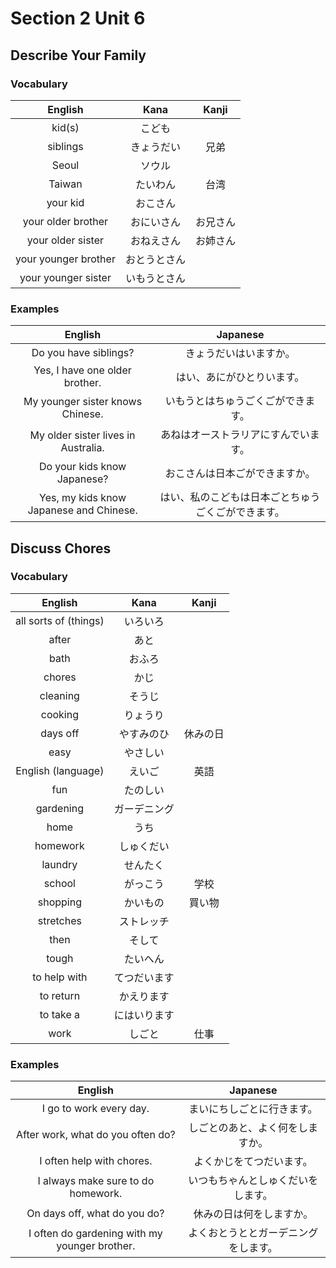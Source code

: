 # Section 2 Unit 6
## Describe Your Family
### Vocabulary
| English | Kana | Kanji |
|:-------:|:----:|:-----:|
| kid(s) | こども | |
| siblings | きょうだい | 兄弟 |
| Seoul | ソウル | |
| Taiwan | たいわん | 台湾 |
| your kid | おこさん | |
| your older brother | おにいさん | お兄さん |
| your older sister | おねえさん | お姉さん |
| your younger brother | おとうとさん | |
| your younger sister | いもうとさん | |

### Examples
| English | Japanese |
|:-------:|:--------:|
| Do you have siblings? | きょうだいはいますか。 |
| Yes, I have one older brother. | はい、あにがひとりいます。 |
| My younger sister knows Chinese. | いもうとはちゅうごくごができます。 |
| My older sister lives in Australia. | あねはオーストラリアにすんでいます。 |
| Do your kids know Japanese? | おこさんは日本ごができますか。 |
| Yes, my kids know Japanese and Chinese. | はい、私のこどもは日本ごとちゅうごくごができます。 |

## Discuss Chores
### Vocabulary
| English | Kana | Kanji |
|:-------:|:----:|:-----:|
| all sorts of (things) | いろいろ | |
| after | あと | |
| bath | おふろ | |
| chores | かじ | |
| cleaning | そうじ | |
| cooking | りょうり | |
| days off | やすみのひ | 休みの日 |
| easy | やさしい | |
| English (language) | えいご | 英語 |
| fun | たのしい | |
| gardening | ガーデニング | |
| home | うち | |
| homework | しゅくだい | |
| laundry | せんたく | |
| school | がっこう | 学校 |
| shopping | かいもの | 買い物 |
| stretches | ストレッチ | |
| then | そして | |
| tough | たいへん | |
| to help with | てつだいます | |
| to return | かえります | |
| to take a | にはいります | |
| work | しごと | 仕事 |

### Examples
| English | Japanese |
|:-------:|:--------:|
| I go to work every day. | まいにちしごとに行きます。 |
| After work, what do you often do? | しごとのあと、よく何をしますか。 |
| I often help with chores. | よくかじをてつだいます。 |
| I always make sure to do homework. | いつもちゃんとしゅくだいをします。 |
| On days off, what do you do? | 休みの日は何をしますか。 |
| I often do gardening with my younger brother. | よくおとうととガーデニングをします。 |
